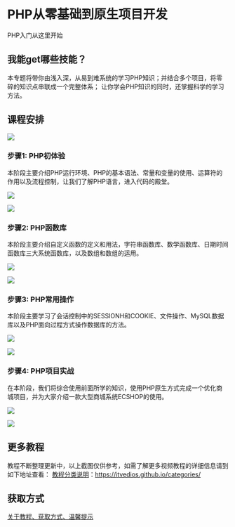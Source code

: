 # PHP从零基础到原生项目开发

PHP入门从这里开始

## 我能get哪些技能？

本专题将带你由浅入深，从易到难系统的学习PHP知识；并结合多个项目，将零碎的知识点串联成一个完整体系；
让你学会PHP知识的同时，还掌握科学的学习方法。

## 课程安排

![](img/PHP基础1.png)

### 步骤1: PHP初体验

本阶段主要介绍PHP运行环境、PHP的基本语法、常量和变量的使用、运算符的作用以及流程控制，让我们了解PHP语言，进入代码的殿堂。

![](img/PHP基础2.png)

![](img/PHP基础7.png)

### 步骤2: PHP函数库

本阶段主要介绍自定义函数的定义和用法，字符串函数库、数学函数库、日期时间函数库三大系统函数库，以及数组和数组的运用。

![](img/PHP基础3.png)

![](img/PHP基础8.png)

### 步骤3: PHP常用操作

本阶段主要学习了会话控制中的SESSIONH和COOKIE、文件操作、MySQL数据库以及PHP面向过程方式操作数据库的方法。

![](img/PHP基础4.png)

![](img/PHP基础9.png)

### 步骤4: PHP项目实战

在本阶段，我们将综合使用前面所学的知识，使用PHP原生方式完成一个优化商城项目，并为大家介绍一款大型商城系统ECSHOP的使用。

![](img/PHP基础5.png)

![](img/PHP基础6.png)

## 更多教程

教程不断整理更新中，以上截图仅供参考，如需了解更多视频教程的详细信息请到如下地址查看：
[教程分类说明](https://itvedios.github.io/categories/)：<https://itvedios.github.io/categories/>

## 获取方式

[关于教程、获取方式、温馨提示](https://itvedios.github.io/about/)
